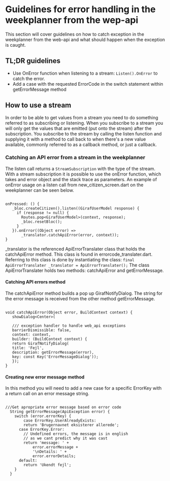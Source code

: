 # Guidelines for error handling in the weekplanner from the wep-api
This section will cover guidelines on how to catch exception in the weekplanner from the web-api and what should happen 
when the exception is caught.

## TL;DR guidelines

* Use OnError function when listening to a stream: ``` Listen().OnError ``` to catch the error.
* Add a case with the requested ErrorCode in the switch statement within getErrorMessage method

## How to use a stream

In order to be able to get values from a stream you need to do something referred to as subscribing or listening.
When you subscribe to a stream you will only get the values that are emitted (put onto the stream)
after the subscription. You subscribe to the stream by calling the listen function and supplying it with a method to 
call back to when there's a new value available, commonly referred to as a callback method, or just a callback.

### Catching an API error from a stream in the weekplanner

The listen call returns a ````StreamSubscription```` with the type of the stream. With a stream subscription
it is possible to use the onError function, which takes and error object and the stack trace as parameters.
An example of onError usage on a listen call from new_citizen_screen.dart on the weekplanner can be seen below.

````

onPressed: () {
   _bloc.createCitizen().listen((GirafUserModel response) {
     if (response != null) {
       Routes.pop<GirafUserModel>(context, response);
       _bloc.resetBloc();
     }
   }).onError((Object error) =>
       _translator.catchApiError(error, context));
}

````

_translator is the referenced ApiErrorTranslater class that holds the catchApiError method.
This class is found in errorcode_translater.dart. Referring to this class is done by instantiating the class:
```` final ApiErrorTranslater _translator = ApiErrorTranslater(); ````
The class ApiErrorTranslater holds two methods: catchApiError and getErrorMessage.

#### Catching API errors method

The catchApiError method builds a pop up GirafNotifyDialog. The string for the error message is received
from the other method getErrorMessage.

```

void catchApiError(Object error, BuildContext context) {
   showDialog<Center>(

   /// exception handler to handle web_api exceptions
   barrierDismissible: false,
   context: context,
   builder: (BuildContext context) {
   return GirafNotifyDialog(
   title: 'Fejl',
   description: getErrorMessage(error),
   key: const Key('ErrorMessageDialog'));
   });
}  

```

#### Creating new error message method

In this method you will need to add a new case for a specific ErrorKey with a return call on an error message string.
````

///Get apropriate error message based on error code
  String getErrorMessage(ApiException error) {
    switch (error.errorKey) {
        case ErrorKey.UserAlreadyExists:
        return 'Brugernavnet eksisterer allerede';
      case ErrorKey.Error:
        // Undefined errors, the message is in english
        // as we cant predict why it was cast
        return 'message: ' +
            error.errorMessage +
            '\nDetails: ' +
            error.errorDetails;
      default:
        return 'Ukendt fejl';
    }
  }

````